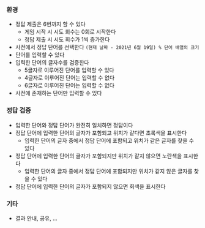 ### 환경

- 정답 제출은 6번까지 할 수 있다
  - 게임 시작 시 시도 회수는 0회로 시작한다
  - 정답 제출 시 시도 회수가 1씩 증가한다
- 사전에서 정답 단어를 선택한다 `(현재 날짜 - 2021년 6월 19일) % 단어 배열의 크기`
- 단어를 입력할 수 있다
- 입력한 단어의 글자수를 검증한다
  - 5글자로 이루어진 단어를 입력할 수 있다
  - 4글자로 이루어진 단어는 입력할 수 없다
  - 6글자로 이루어진 단어는 입력할 수 없다
- 사전에 존재하는 단어만 입력할 수 있다

### 정답 검증

- 입력한 단어와 정답 단어가 완전히 일치하면 정답이다
- 정답 단어에 입력한 단어의 글자가 포함되고 위치가 같다면 초록색을 표시한다
  - 입력한 단어의 글자 중에서 정답 단어에 포함되고 위치가 같은 글자를 찾을 수 있다
- 정답 단어에 입력한 단어의 글자가 포함되지만 위치가 같지 않으면 노란색을 표시한다
  - 입력한 단어의 글자 중에서 정답 단어에 포함되지만 위치가 같지 않은 글자를 찾을 수 있다
- 정답 단어에 입력한 단어의 글자가 포함되지 않으면 회색을 표시한다

### 기타

- 결과 안내, 공유, ...
